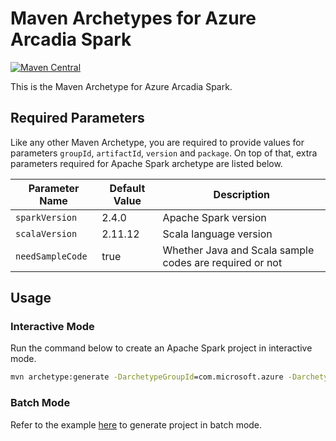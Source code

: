 # Maven Archetypes for Azure Arcadia Spark
[![Maven Central](!!!)](!!!)

This is the Maven Archetype for Azure Arcadia Spark.

## Required Parameters

Like any other Maven Archetype, you are required to provide values for parameters `groupId`, `artifactId`, `version` and `package`.
On top of that, extra parameters required for Apache Spark archetype are listed below.

Parameter Name | Default Value | Description
---|---|---
`sparkVersion` | 2.4.0 | Apache Spark version
`scalaVersion` | 2.11.12 | Scala language version
`needSampleCode` | true | Whether Java and Scala sample codes are required or not

## Usage

### Interactive Mode

Run the command below to create an Apache Spark project in interactive mode.

```cmd
mvn archetype:generate -DarchetypeGroupId=com.microsoft.azure -DarchetypeArtifactId=azure-arcadia-spark-archetype -DarchetypeVersion=1.0-SNAPSHOT
```

### Batch Mode
Refer to the example [here](https://maven.apache.org/archetype/maven-archetype-plugin/examples/generate-batch.html) to generate project in batch mode.